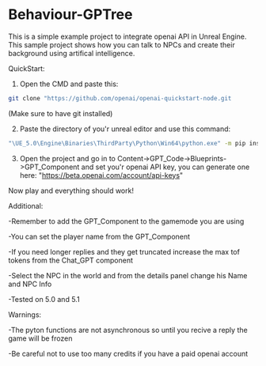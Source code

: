 # Behaviour-GPTree
 
This is a simple example project to integrate openai API in Unreal Engine.
This sample project shows how you can talk to NPCs and create their background using artifical intelligence.

QuickStart:

1) Open the CMD and paste this:
```bash
git clone "https://github.com/openai/openai-quickstart-node.git
``` 
 (Make sure to have git installed)
 
2) Paste the directory of you'r unreal editor and use this command:
```bash
"\UE_5.0\Engine\Binaries\ThirdParty\Python\Win64\python.exe" -m pip install openai
```
 
 
3) Open the project and go in to Content->GPT_Code->Blueprints->GPT_Component and set you'r openai API key, you can generate one here:
 "https://beta.openai.com/account/api-keys"

Now play and everything should work!


Additional:

-Remember to add the GPT_Component to the gamemode you are using

-You can set the player name from the GPT_Component

-If you need longer replies and they get truncated increase the max tof tokens from the Chat_GPT component

-Select the NPC in the world and from the details panel change his Name and NPC Info

-Tested on 5.0 and 5.1

Warnings:

-The pyton functions are not asynchronous so until you recive a reply the game will be frozen

-Be careful not to use too many credits if you have a paid openai account
